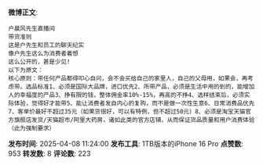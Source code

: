 **微博正文**: 
```
户晨风先生直播间
带货准则
这是户先生和员工的聊天纪实
像户先生这么为消费者着想
这么公开的，甚是少见!
以下为原文：
核心原则：带任何产品都得叩心自问，会不会买给自己的家里人，自己的父母用，如果会，再考虑带。选品标准1、必须是国际大品牌，进口优先2、所带产品，必须是生活中用的到的，能增加人的幸福度的产品3、挣有限的钱，整体佣金率10%-15%，再高的不挣4、选样结束后，必须实际体验，觉得好才能带5、能让消费者发自内心的复购，而不是做一次性生意6、日常消费品优先7、客单价最好不超过35元（如果货很好，可以有特例，但不超过50元）8、必须是淘宝天猫官方旗舰店发货/天猫超市/阿里大药房，诸如此类的官方店铺，从而保证货品质量和用户消费体验（此为强制要求）
```
**发布时间**: 2025-04-08 11:24:00
**发布工具**: 1TB版本的iPhone 16 Pro
**点赞数**: 953
**转发数**: 8
**评论数**: 223
